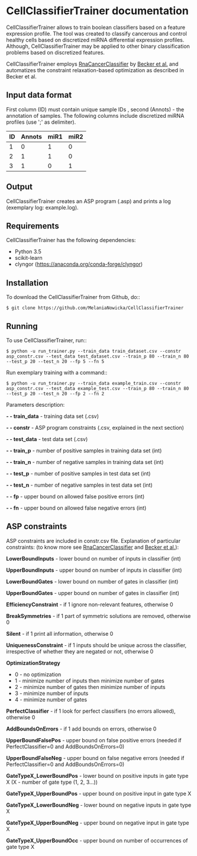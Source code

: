 # CellClassifierTrainer documentation

CellClassifierTrainer allows to train boolean classifiers based on a feature expression profile. The tool was created to
classify cancerous and control healthy cells based on discretized miRNA differential expression profiles. Although,
CellClassifierTrainer may be applied to other binary classification problems based on discretized features.

CellClassifierTrainer employs [RnaCancerClassifier](https://github.com/hklarner/RnaCancerClassifier)
by [Becker et al.](https://www.frontiersin.org/articles/10.3389/fbioe.2018.00070/full) and automatizes the constraint
relaxation-based optimization as described in Becker et al.

## Input data format

First column (ID) must contain unique sample IDs , second (Annots) - the annotation of samples.
The following columns include discretized miRNA profiles (use ';' as delimiter).

| ID | Annots | miR1 | miR2 |
| -- | ------ | ---- | ---- |
| 1 | 0 | 1 | 0 |
| 2 | 1 | 1 | 0 |
| 3 | 1 | 0 | 1 |


## Output

CellClassifierTrainer creates an ASP program (.asp) and prints a log (exemplary log: example.log).

## Requirements

CellClassifierTrainer has the following dependencies:

- Python 3.5
- scikit-learn
- clyngor (https://anaconda.org/conda-forge/clyngor)


## Installation

To download the CellClassifierTrainer from Github, do::

    $ git clone https://github.com/MelaniaNowicka/CellClassifierTrainer


## Running

To use CellClassifierTrainer, run::

    $ python -u run_trainer.py --train_data train_dataset.csv --constr asp_constr.csv --test_data test_dataset.csv --train_p 80 --train_n 80 --test_p 20 --test_n 20 --fp 5 --fn 5


Run exemplary training with a command::

    $ python -u run_trainer.py --train_data example_train.csv --constr asp_constr.csv --test_data example_test.csv --train_p 80 --train_n 80 --test_p 20 --test_n 20 --fp 2 --fn 2

Parameters description:

**- - train_data** - training data set (.csv)

**- - constr** - ASP program constraints (.csv, explained in the next section)

**- - test_data** - test data set (.csv)

**- - train_p** - number of positive samples in training data set (int)

**- - train_n** - number of negative samples in training data set (int)

**- - test_p** - number of positive samples in test data set (int)

**- - test_n** - number of negative samples in test data set (int)

**- - fp** - upper bound on allowed false positive errors (int)

**- - fn** - upper bound on allowed false negative errors (int)

## ASP constraints

ASP constraints are included in constr.csv file. Explanation of particular constraints:
(to know more see [RnaCancerClassifier](https://github.com/hklarner/RnaCancerClassifier)
and [Becker et al.](https://www.frontiersin.org/articles/10.3389/fbioe.2018.00070/full)):

**LowerBoundInputs** - lower bound on number of inputs in classifier (int)

**UpperBoundInputs** - upper bound on number of inputs in classifier (int)

**LowerBoundGates** - lower bound on number of gates in classifier (int)

**UpperBoundGates** - upper bound on number of gates in classifier (int)

**EfficiencyConstraint** - if 1 ignore non-relevant features, otherwise 0

**BreakSymmetries** - if 1 part of symmetric solutions are removed, otherwise 0

**Silent** - if 1 print all information, otherwise 0

**UniquenessConstraint** - if 1 inputs should be unique across the classifier, irrespective of whether they are negated or not, otherwise 0

**OptimizationStrategy**
* 0 - no optimization
* 1 - minimize number of inputs then minimize number of gates
* 2 - minimize number of gates then minimize number of inputs
* 3 - minimize number of inputs
* 4 - minimize number of gates

**PerfectClassifier** - if 1 look for perfect classifiers (no errors allowed), otherwise 0

**AddBoundsOnErrors** - if 1 add bounds on errors, otherwise 0

**UpperBoundFalsePos** - upper bound on false positive errors (needed if PerfectClassifier=0 and AddBoundsOnErrors=0)

**UpperBoundFalseNeg** - upper bound on false negative errors (needed if PerfectClassifier=0 and AddBoundsOnErrors=0)

**GateTypeX_LowerBoundPos** - lower bound on positive inputs in gate type X (X - number of gate type (1, 2, 3...))

**GateTypeX_UpperBoundPos** - upper bound on positive input in gate type X

**GateTypeX_LowerBoundNeg** - lower bound on negative inputs in gate type X

**GateTypeX_UpperBoundNeg** - upper bound on negative input in gate type X

**GateTypeX_UpperBoundOcc** - upper bound on number of occurrences of gate type X

